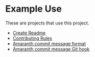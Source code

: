 # Example Use

These are projects that use this project.

- [Create Readme][create-readme]
- [Contributing Rules][contributing-rules]
- [Amaranth commit message format][amaranth]
- [Amaranth commit message Git hook][amaranth-hook]

[create-readme]: <https://github.com/sean-hut/create-readme>
[contributing-rules]: <https://github.com/sean-hut/contributing-rules>
[amaranth]: <https://github.com/sean-hut/amaranth-commit-message-format>
[amaranth-hook]: <https://github.com/sean-hut/amaranth-commit-msg-hook>
